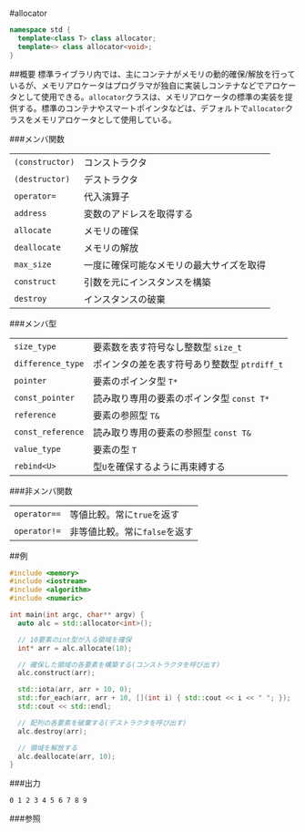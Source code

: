 #allocator
```cpp
namespace std {
  template<class T> class allocator;
  template<> class allocator<void>;
}
```

##概要
標準ライブラリ内では、主にコンテナがメモリの動的確保/解放を行っているが、メモリアロケータはプログラマが独自に実装しコンテナなどでアロケータとして使用できる。`allocator`クラスは、メモリアロケータの標準の実装を提供する。標準のコンテナやスマートポインタなどは、デフォルトで`allocator`クラスをメモリアロケータとして使用している。

###メンバ関数

| | |
|----------------------------|--------------------------------------------------------------|
| `(constructor)` | コンストラクタ |
| `(destructor)` | デストラクタ |
| `operator=` | 代入演算子 |
| `address` | 変数のアドレスを取得する |
| `allocate` | メモリの確保 |
| `deallocate` | メモリの解放 |
| `max_size` | 一度に確保可能なメモリの最大サイズを取得 |
| `construct` | 引数を元にインスタンスを構築 |
| `destroy` | インスタンスの破棄 |


###メンバ型

| | |
|------------------------------|-------------------------------------------------------------------------|
| `size_type` | 要素数を表す符号なし整数型 `size_t` |
| `difference_type` | ポインタの差を表す符号あり整数型 `ptrdiff_t` |
| `pointer` | 要素のポインタ型 `T*` |
| `const_pointer` | 読み取り専用の要素のポインタ型 `const T*` |
| `reference` | 要素の参照型 `T&` |
| `const_reference` | 読み取り専用の要素の参照型 `const T&` |
| `value_type` | 要素の型 `T` |
| `rebind<U>` | 型`U`を確保するように再束縛する |


###非メンバ関数

| | |
|-------------------------|-----------------------------------------------------|
| `operator==` | 等値比較。常に`true`を返す |
| `operator!=` | 非等値比較。常に`false`を返す |


##例
```cpp
#include <memory>
#include <iostream>
#include <algorithm>
#include <numeric>

int main(int argc, char** argv) {
  auto alc = std::allocator<int>();

  // 10要素のint型が入る領域を確保
  int* arr = alc.allocate(10);

  // 確保した領域の各要素を構築する(コンストラクタを呼び出す)
  alc.construct(arr);

  std::iota(arr, arr + 10, 0);
  std::for_each(arr, arr + 10, [](int i) { std::cout << i << " "; });
  std::cout << std::endl;

  // 配列の各要素を破棄する(デストラクタを呼び出す)
  alc.destroy(arr);

  // 領域を解放する
  alc.deallocate(arr, 10);
}
```

###出力
```
0 1 2 3 4 5 6 7 8 9 
```

###参照

